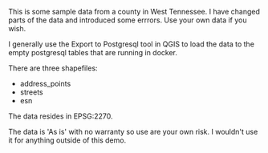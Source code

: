 This is some sample data from a county in West Tennessee. I have changed parts of the data and introduced some errrors. Use your own data if you wish. 

I generally use the Export to Postgresql tool in QGIS to load the data to the empty postgresql tables that are running in docker. 

There are three shapefiles: 

* address_points 
* streets 
* esn 

The data resides in EPSG:2270. 

The data is 'As is' with no warranty so use are your own risk. I wouldn't use it for anything outside of this demo. 
